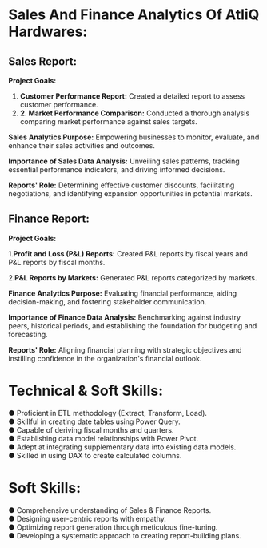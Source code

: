 # Sales And Finance Analytics Of AtliQ Hardwares:
## Sales Report:
**Project Goals:**

 1. **Customer Performance Report:** Created a detailed report to assess customer performance.
 2. **2. Market Performance Comparison:** Conducted a thorough analysis comparing market performance against sales targets.

**Sales Analytics Purpose:** Empowering businesses to monitor, evaluate, and enhance their sales activities and outcomes.

**Importance of Sales Data Analysis:** Unveiling sales patterns, tracking essential performance indicators, and driving informed decisions.

**Reports' Role:** Determining effective customer discounts, facilitating negotiations, and identifying expansion opportunities in potential markets.

## Finance Report:
**Project Goals:**

1.**Profit and Loss (P&L) Reports:** Created P&L reports by fiscal years and P&L reports by fiscal months.

2.**P&L Reports by Markets:** Generated P&L reports categorized by markets.

**Finance Analytics Purpose:** Evaluating financial performance, aiding decision-making, and fostering stakeholder communication.

**Importance of Finance Data Analysis:** Benchmarking against industry peers, historical periods, and establishing the foundation for budgeting and forecasting.

**Reports' Role:** Aligning financial planning with strategic objectives and instilling confidence in the organization's financial outlook.

# Technical & Soft Skills:
●  Proficient in ETL methodology (Extract, Transform, Load).                                           
●  Skillful in creating date tables using Power Query.                                              
●  Capable of deriving fiscal months and quarters.                                       
●  Establishing data model relationships with Power Pivot.                                     
●  Adept at integrating supplementary data into existing data models.                           
●  Skilled in using DAX to create calculated columns.                                        

# Soft Skills:
●  Comprehensive understanding of Sales & Finance Reports.                               
●  Designing user-centric reports with empathy.   
●  Optimizing report generation through meticulous fine-tuning.                         
●  Developing a systematic approach to creating report-building plans.                         

